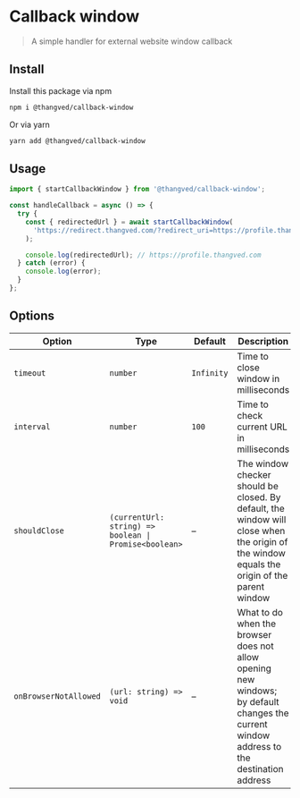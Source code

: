 # Callback window

> A simple handler for external website window callback

## Install

Install this package via npm

```sh
npm i @thangved/callback-window
```

Or via yarn

```sh
yarn add @thangved/callback-window
```

## Usage

```ts
import { startCallbackWindow } from '@thangved/callback-window';

const handleCallback = async () => {
  try {
    const { redirectedUrl } = await startCallbackWindow(
      'https://redirect.thangved.com/?redirect_uri=https://profile.thangved.com',
    );

    console.log(redirectedUrl); // https://profile.thangved.com
  } catch (error) {
    console.log(error);
  }
};
```

## Options

| Option                | Type                                                  | Default    | Description                                                                                                                                 |
| --------------------- | ----------------------------------------------------- | ---------- | ------------------------------------------------------------------------------------------------------------------------------------------- |
| `timeout`             | `number`                                              | `Infinity` | Time to close window in milliseconds                                                                                                        |
| `interval`            | `number`                                              | `100`      | Time to check current URL in milliseconds                                                                                                   |
| `shouldClose`         | `(currentUrl: string) => boolean \| Promise<boolean>` | –          | The window checker should be closed. By default, the window will close when the origin of the window equals the origin of the parent window |
| `onBrowserNotAllowed` | `(url: string) => void`                               | –          | What to do when the browser does not allow opening new windows; by default changes the current window address to the destination address    |
